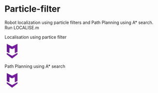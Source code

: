 # Particle-filter
Robot localization using particle filters and Path Planning using A* search.
Run LOCALISE.m

Localisation using partice filter

![alt text](https://github.com/adam-p/markdown-here/raw/master/src/common/images/icon48.png "Logo Title Text 1")

Path Planning using A* search

![alt text](https://github.com/adam-p/markdown-here/raw/master/src/common/images/icon48.png "Logo Title Text 1")
